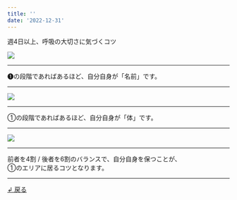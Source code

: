 ```yaml
---
title: ''
date: '2022-12-31'
---
```

週4日以上、呼吸の大切さに気づくコツ

![](/images/1_c_02.jpg)
***
➊の段階であればあるほど、自分自身が「名前」です。
***
![](/images/1_c_03.jpg)
***
①の段階であればあるほど、自分自身が「体」です。
***
![](/images/1_c_04.jpg)
***
前者を4割 / 後者を6割のバランスで、自分自身を保つことが、    
①のエリアに居るコツとなります。
***
[ ↲ 戻る ](/posts/1)
